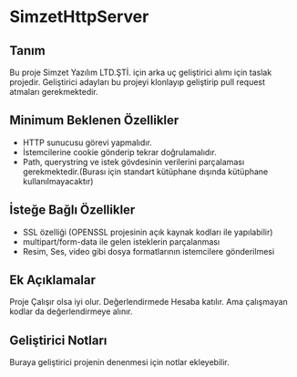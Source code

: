 ﻿# SimzetHttpServer

## Tanım

Bu proje Simzet Yazılım LTD.ŞTİ. için arka uç geliştirici alımı için taslak projedir. Geliştirici adayları bu projeyi klonlayıp geliştirip pull request atmaları gerekmektedir.

## Minimum Beklenen Özellikler

- HTTP sunucusu görevi yapmalıdır.
- İstemcilerine cookie gönderip tekrar doğrulamalıdır.
- Path, querystring ve istek gövdesinin verilerini parçalaması gerekmektedir.(Burası için standart kütüphane dışında kütüphane kullanılmayacaktır)

## İsteğe Bağlı Özellikler

- SSL özelliği (OPENSSL projesinin açık kaynak kodları ile yapılabilir)
- multipart/form-data ile gelen isteklerin parçalanması
- Resim, Ses, video gibi dosya formatlarının istemcilere gönderilmesi

## Ek Açıklamalar
Proje Çalışır olsa iyi olur. Değerlendirmede Hesaba katılır. Ama çalışmayan kodlar da değerlendirmeye alınır.

## Geliştirici Notları

Buraya geliştirici projenin denenmesi için notlar ekleyebilir.
